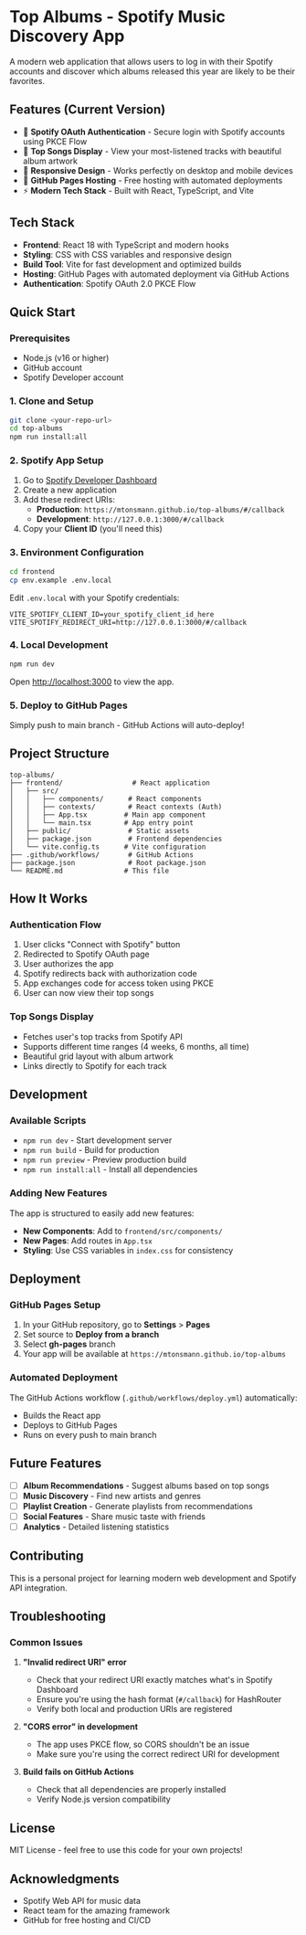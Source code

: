 # Top Albums - Spotify Music Discovery App

A modern web application that allows users to log in with their Spotify accounts and discover which albums released this year are likely to be their favorites.

## Features (Current Version)

- 🔐 **Spotify OAuth Authentication** - Secure login with Spotify accounts using PKCE Flow
- 🎵 **Top Songs Display** - View your most-listened tracks with beautiful album artwork
- 📱 **Responsive Design** - Works perfectly on desktop and mobile devices
- 🚀 **GitHub Pages Hosting** - Free hosting with automated deployments
- ⚡ **Modern Tech Stack** - Built with React, TypeScript, and Vite

## Tech Stack

- **Frontend**: React 18 with TypeScript and modern hooks
- **Styling**: CSS with CSS variables and responsive design
- **Build Tool**: Vite for fast development and optimized builds
- **Hosting**: GitHub Pages with automated deployment via GitHub Actions
- **Authentication**: Spotify OAuth 2.0 PKCE Flow

## Quick Start

### Prerequisites

- Node.js (v16 or higher)
- GitHub account
- Spotify Developer account

### 1. Clone and Setup

```bash
git clone <your-repo-url>
cd top-albums
npm run install:all
```

### 2. Spotify App Setup

1. Go to [Spotify Developer Dashboard](https://developer.spotify.com/dashboard/)
2. Create a new application
3. Add these redirect URIs:
   - **Production**: `https://mtonsmann.github.io/top-albums/#/callback`
   - **Development**: `http://127.0.0.1:3000/#/callback`
4. Copy your **Client ID** (you'll need this)

### 3. Environment Configuration

```bash
cd frontend
cp env.example .env.local
```

Edit `.env.local` with your Spotify credentials:
```env
VITE_SPOTIFY_CLIENT_ID=your_spotify_client_id_here
VITE_SPOTIFY_REDIRECT_URI=http://127.0.0.1:3000/#/callback
```

### 4. Local Development

```bash
npm run dev
```

Open [http://localhost:3000](http://localhost:3000) to view the app.

### 5. Deploy to GitHub Pages

Simply push to main branch - GitHub Actions will auto-deploy!

## Project Structure

```
top-albums/
├── frontend/                 # React application
│   ├── src/
│   │   ├── components/      # React components
│   │   ├── contexts/        # React contexts (Auth)
│   │   ├── App.tsx         # Main app component
│   │   └── main.tsx        # App entry point
│   ├── public/              # Static assets
│   ├── package.json         # Frontend dependencies
│   └── vite.config.ts      # Vite configuration
├── .github/workflows/       # GitHub Actions
├── package.json             # Root package.json
└── README.md               # This file
```

## How It Works

### Authentication Flow
1. User clicks "Connect with Spotify" button
2. Redirected to Spotify OAuth page
3. User authorizes the app
4. Spotify redirects back with authorization code
5. App exchanges code for access token using PKCE
6. User can now view their top songs

### Top Songs Display
- Fetches user's top tracks from Spotify API
- Supports different time ranges (4 weeks, 6 months, all time)
- Beautiful grid layout with album artwork
- Links directly to Spotify for each track

## Development

### Available Scripts

- `npm run dev` - Start development server
- `npm run build` - Build for production
- `npm run preview` - Preview production build
- `npm run install:all` - Install all dependencies

### Adding New Features

The app is structured to easily add new features:
- **New Components**: Add to `frontend/src/components/`
- **New Pages**: Add routes in `App.tsx`
- **Styling**: Use CSS variables in `index.css` for consistency

## Deployment

### GitHub Pages Setup

1. In your GitHub repository, go to **Settings** > **Pages**
2. Set source to **Deploy from a branch**
3. Select **gh-pages** branch
4. Your app will be available at `https://mtonsmann.github.io/top-albums`

### Automated Deployment

The GitHub Actions workflow (`.github/workflows/deploy.yml`) automatically:
- Builds the React app
- Deploys to GitHub Pages
- Runs on every push to main branch

## Future Features

- [ ] **Album Recommendations** - Suggest albums based on top songs
- [ ] **Music Discovery** - Find new artists and genres
- [ ] **Playlist Creation** - Generate playlists from recommendations
- [ ] **Social Features** - Share music taste with friends
- [ ] **Analytics** - Detailed listening statistics

## Contributing

This is a personal project for learning modern web development and Spotify API integration.

## Troubleshooting

### Common Issues

1. **"Invalid redirect URI" error**
   - Check that your redirect URI exactly matches what's in Spotify Dashboard
   - Ensure you're using the hash format (`#/callback`) for HashRouter
   - Verify both local and production URIs are registered

2. **"CORS error" in development**
   - The app uses PKCE flow, so CORS shouldn't be an issue
   - Make sure you're using the correct redirect URI for development

3. **Build fails on GitHub Actions**
   - Check that all dependencies are properly installed
   - Verify Node.js version compatibility

## License

MIT License - feel free to use this code for your own projects!

## Acknowledgments

- Spotify Web API for music data
- React team for the amazing framework
- GitHub for free hosting and CI/CD